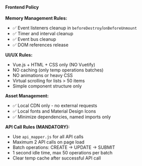 #### Frontend Policy

**Memory Management Rules:**

- ✅ Event listeners cleanup in `beforeDestroy`/`onBeforeUnmount`
- ✅ Timer and interval cleanup
- ✅ Event bus cleanup
- ✅ DOM references release

**UI/UX Rules:**

- Vue.js + HTML + CSS only (NO Vuetify)
- NO caching (only temp operations batches)
- NO animations or heavy CSS
- Virtual scrolling for lists > 50 items
- Simple component structure only

**Asset Management:**

- ✅ Local CDN only - no external requests
- ✅ Local fonts and Material Design Icons
- ✅ Minimize dependencies, named imports only

**API Call Rules (MANDATORY):**

- Use `api_mapper.js` for all API calls
- Maximum 2 API calls on page load
- Batch operations: CREATE → UPDATE → SUBMIT
- 1 second idle time, max 50 operations per batch
- Clear temp cache after successful API call
